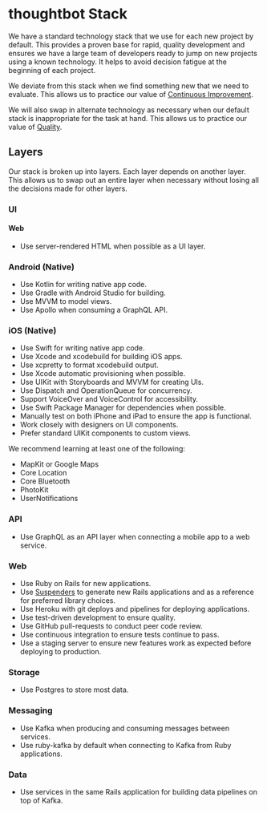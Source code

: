# thoughtbot Stack

We have a standard technology stack that we use for each new project by default.
This provides a proven base for rapid, quality development and ensures we have a
large team of developers ready to jump on new projects using a known technology.
It helps to avoid decision fatigue at the beginning of each project.

We deviate from this stack when we find something new that we need to evaluate.
This allows us to practice our value of [Continuous Improvement].

We will also swap in alternate technology as necessary when our default stack is
inappropriate for the task at hand. This allows us to practice our value of
[Quality].

[Continuous Improvement]: https://thoughtbot.com/purpose#continuous-improvement
[Quality]: https://thoughtbot.com/purpose#quality

## Layers

Our stack is broken up into layers. Each layer depends on another layer. This
allows us to swap out an entire layer when necessary without losing all the
decisions made for other layers.

### UI

#### Web

* Use server-rendered HTML when possible as a UI layer.

### Android (Native)

* Use Kotlin for writing native app code.
* Use Gradle with Android Studio for building.
* Use MVVM to model views.
* Use Apollo when consuming a GraphQL API.

### iOS (Native)

* Use Swift for writing native app code.
* Use Xcode and xcodebuild for building iOS apps.
* Use xcpretty to format xcodebuild output.
* Use Xcode automatic provisioning when possible.
* Use UIKit with Storyboards and MVVM for creating UIs.
* Use Dispatch and OperationQueue for concurrency.
* Support VoiceOver and VoiceControl for accessibility.
* Use Swift Package Manager for dependencies when possible.
* Manually test on both iPhone and iPad to ensure the app is functional.
* Work closely with designers on UI components.
* Prefer standard UIKit components to custom views.

We recommend learning at least one of the following:

* MapKit or Google Maps
* Core Location
* Core Bluetooth
* PhotoKit
* UserNotifications

### API

* Use GraphQL as an API layer when connecting a mobile app to a web service.

### Web

* Use Ruby on Rails for new applications.
* Use [Suspenders] to generate new Rails applications and as a reference for
  preferred library choices.
* Use Heroku with git deploys and pipelines for deploying applications.
* Use test-driven development to ensure quality.
* Use GitHub pull-requests to conduct peer code review.
* Use continuous integration to ensure tests continue to pass.
* Use a staging server to ensure new features work as expected before deploying
  to production.

[Suspenders]: https://github.com/thoughtbot/suspenders

### Storage

* Use Postgres to store most data.

### Messaging

* Use Kafka when producing and consuming messages between services.
* Use ruby-kafka by default when connecting to Kafka from Ruby applications.

### Data

* Use services in the same Rails application for building data pipelines on top
  of Kafka.
